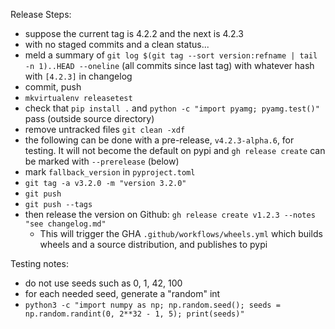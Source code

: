 Release Steps:
- suppose the current tag is 4.2.2 and the next is 4.2.3
- with no staged commits and a clean status...
- meld a summary of `git log $(git tag --sort version:refname | tail -n 1)..HEAD --oneline` (all commits since last tag) with whatever hash with `[4.2.3]` in changelog
- commit, push
- `mkvirtualenv releasetest`
- check that `pip install .` and `python -c "import pyamg; pyamg.test()"` pass (outside source directory)
- remove untracked files `git clean -xdf`
- the following can be done with a pre-release, `v4.2.3-alpha.6`, for testing.  It will not become the default on pypi and `gh release create` can be marked with `--prerelease` (below)
- mark `fallback_version` in `pyproject.toml`
- `git tag -a v3.2.0 -m "version 3.2.0"`
- `git push`
- `git push --tags`
- then release the version on Github: `gh release create v1.2.3 --notes "see changelog.md"`
  - This will trigger the GHA `.github/workflows/wheels.yml` which builds wheels and a source distribution, and publishes to pypi

Testing notes:
- do not use seeds such as 0, 1, 42, 100
- for each needed seed, generate a "random" int
- `python3 -c "import numpy as np; np.random.seed(); seeds = np.random.randint(0, 2**32 - 1, 5); print(seeds)"`
